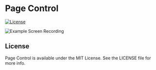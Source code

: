 # Page Control

[![License](https://img.shields.io/badge/license-MIT-lightgrey.svg?style=flat)](https://raw.githubusercontent.com/kasper-lahti/PageControl/master/LICENSE.md) 

![Example Screen Recording](https://cloud.githubusercontent.com/assets/601431/10017520/6563ec6e-612f-11e5-872f-0d75c3b31fd2.gif)

## License

Page Control is available under the MIT License. See the LICENSE file for more info.

